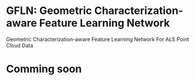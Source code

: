 # GFLN: Geometric Characterization-aware Feature Learning Network

Geometric Characterization-aware Feature Learning Network For ALS Point Cloud Data

# Comming soon  
